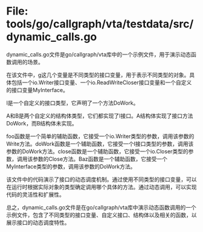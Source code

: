 # File: tools/go/callgraph/vta/testdata/src/dynamic_calls.go

dynamic_calls.go文件是go/callgraph/vta库中的一个示例文件，用于演示动态函数调用的场景。

在该文件中，g这几个变量是不同类型的接口变量，用于表示不同类型的对象。具体包括一个io.Writer接口变量、一个io.ReadWriteCloser接口变量和一个自定义的接口变量MyInterface。

I是一个自定义的接口类型，它声明了一个方法DoWork。

A和B是两个自定义的结构体类型，它们都实现了I接口。A结构体实现了接口方法DoWork，而B结构体未实现。

foo函数是一个简单的辅助函数，它接受一个io.Writer类型的参数，调用该参数的Write方法。doWork函数是一个辅助函数，它接受一个I接口类型的参数，调用该参数的DoWork方法。close函数是一个辅助函数，它接受一个io.Closer类型的参数，调用该参数的Close方法。Baz函数是一个辅助函数，它接受一个MyInterface类型的参数，调用该参数的DoWork方法。

该文件中的代码演示了接口的动态调度机制。通过使用不同类型的接口变量，可以在运行时根据实际对象的类型确定调用哪个具体的方法。通过动态调用，可以实现代码的灵活性和扩展性。

总之，dynamic_calls.go文件是在go/callgraph/vta库中演示动态函数调用的一个示例文件，包含了不同类型的接口变量、自定义接口、结构体以及相关的函数，以展示接口的动态调度特性。

